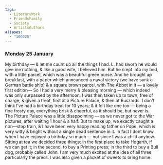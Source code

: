 ```yaml
---
tags:
  - LiteraryWork
  - FriendsFamily
  - Society
  - ArtistsAuthors
aliases:
  - "100025"
---
```

### Monday 25 January

My birthday — & let me count up all the things I had. L. had sworn he would give me nothing, & like a good wife, I believed him. But he crept into my bed, with a little parcel, which was a beautiful green purse. And he brought up breakfast, with a paper which announced a naval victory (we have sunk a German battle ship) & a square brown parcel, with The Abbot in it — a lovely first edition— So I had a very merry & pleasing morning — which indeed was only surpassed by the afternoon. I was then taken up to town, free of charge, & given a treat, first at a Picture Palace, & then at Buszards. I don't think I've had a birthday treat for 10 years; & it felt like one too — being a fine frosty day, everything brisk & cheerful, as it should be, but never is. The Picture Palace was a little disappointing — as we never got to the War pictures, after waiting 1 hour & a half. But to make up, we exactly caught a non—stop train, & I have been very happy reading father on Pope, which is very witty & bright­ without a single dead sentence in it. In fact I dont know when I have enjoyed a birthday so much — not since I was a child anyhow. Sitting at tea we decided three things: in the first place to take Hogarth, if we can get it; in the second, to buy a Printing press; in the third to buy a Bull dog, probably called John. I am very much excited at the idea of all three  particularly the press. I was also given a packet of sweets to bring home.